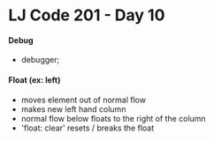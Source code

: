 # LJ Code 201 - Day 10

#### Debug
- debugger;

#### Float (ex: left)
- moves element out of normal flow
- makes new left hand column
- normal flow below floats to the right of the column
- 'float: clear' resets / breaks the float
